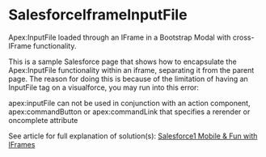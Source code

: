 # SalesforceIframeInputFile
Apex:InputFile loaded through an IFrame in a Bootstrap Modal with cross-IFrame functionality.

This is a sample Salesforce page that shows how to encapsulate the Apex:InputFile functionality within an iframe, separating it from the parent page. The reason for doing this is because of the limitation of having an InputFile tag on a visualforce, you may run into this error:

  apex:inputFile can not be used in conjunction with an action component, apex:commandButton or apex:commandLink that specifies a rerender or oncomplete attribute

See article for full explanation of solution(s): <a href="http://blog.crmscience.com/2015/04/salesforce1-mobile-fun-with-iframes.html" target="_blank">Salesforce1 Mobile &amp; Fun with IFrames</a>
